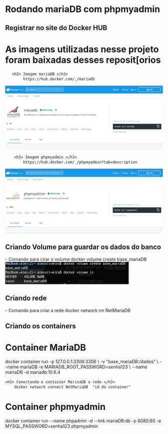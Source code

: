 <H1> Rodando mariaDB com phpmyadmin </h1>

<h2> Registrar no site do Docker HUB </h2>


 <h1> As imagens utilizadas nesse projeto foram baixadas desses reposit[orios</h1>

       <h2> Imagem mariaDB </h2>
            https://hub.docker.com/_/mariadb
        
<img src=./img/mariadockerhub.png>

        <h2> Imagem phpmyadmin </h2>
            https://hub.docker.com/_/phpmyadmin?tab=description

<img src=./img/phpmyadmindockerhub.png>


<h2> Criando Volume para guardar os dados do banco </h2>
    - Comando para cirar o volume
        docker volume create base_mariaDB

<img src=./img/CriandoVolume.png>



<h2> Criando rede </h2>
    - Comando para criar a rede
        docker network rm NetMariaDB

<h2> Criando os containers </h2>

<h1> Container MariaDB </h1>
    docker container run -p 127.0.0.1:3306:3306 \
     -v "base_mariaDB:/dados" \
    --name mariaDB -e MARIADB_ROOT_PASSWORD=senha123 \
     --name mariaDB -d mariadb:10.6.4

    <h2> Conectando o container MarinaDB a rede </h2>
        docker network connect NetMariaDB  "id do container"

<h1> Container phpmyadmin </h1>
    docker container run --name phpadmin -d 
    --link mariaDB:db -p 8080:80 
    -e MYSQL_PASSWORD=senha123 phpmyadmin
